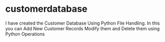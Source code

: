 # customerdatabase
I have created the Customer Database Using Python File Handling. 
In this you can Add New Customer Records Modify them and Delete them using Python Operations
